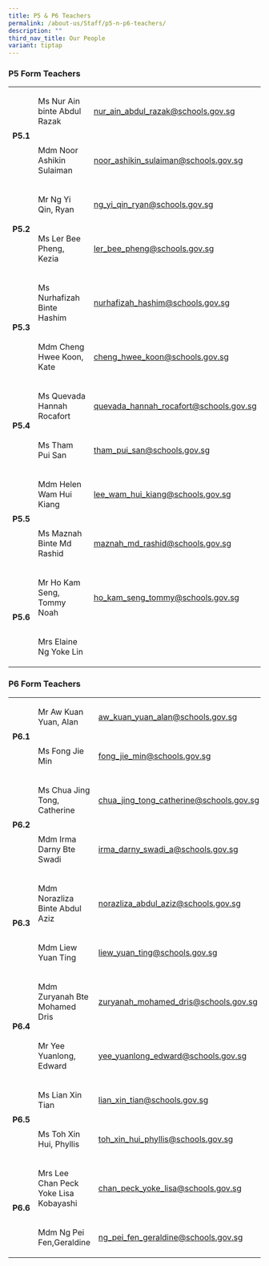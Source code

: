 ```yaml
---
title: P5 & P6 Teachers
permalink: /about-us/Staff/p5-n-p6-teachers/
description: ""
third_nav_title: Our People
variant: tiptap
---
```

<h3><strong>P5 Form Teachers</strong></h3>
<table style="minWidth: 75px">
<colgroup>
<col>
<col>
<col>
</colgroup>
<tbody>
<tr>
<td rowspan="2" colspan="1">
<p><strong>P5.1</strong>
</p>
</td>
<td rowspan="1" colspan="1">
<p>Ms Nur Ain binte Abdul Razak</p>
</td>
<td rowspan="1" colspan="1">
<p><a href="mailto:nur_ain_abdul_razak@schools.gov.sg" rel="noopener noreferrer nofollow" target="_blank">nur_ain_abdul_razak@schools.gov.sg</a>
</p>
</td>
</tr>
<tr>
<td rowspan="1" colspan="1">
<p>Mdm Noor Ashikin Sulaiman</p>
</td>
<td rowspan="1" colspan="1">
<p><a href="mailto:noor_ashikin_sulaiman@schools.gov.sg" rel="noopener noreferrer nofollow" target="_blank">noor_ashikin_sulaiman@schools.gov.sg</a>
</p>
</td>
</tr>
<tr>
<td rowspan="2" colspan="1">
<p><strong>P5.2</strong>
</p>
</td>
<td rowspan="1" colspan="1">
<p>Mr Ng Yi Qin, Ryan</p>
</td>
<td rowspan="1" colspan="1">
<p><a href="mailto:ng_yi_qin_ryan@schools.gov.sg" rel="noopener noreferrer nofollow" target="_blank">ng_yi_qin_ryan@schools.gov.sg</a>
</p>
</td>
</tr>
<tr>
<td rowspan="1" colspan="1">
<p>Ms Ler Bee Pheng, Kezia</p>
</td>
<td rowspan="1" colspan="1">
<p><a href="mailto:ler_bee_pheng@schools.gov.sg" rel="noopener noreferrer nofollow" target="_blank">ler_bee_pheng@schools.gov.sg</a>
</p>
</td>
</tr>
<tr>
<td rowspan="2" colspan="1">
<p><strong>P5.3 </strong>
<br>
</p>
</td>
<td rowspan="1" colspan="1">
<p>Ms Nurhafizah Binte Hashim</p>
</td>
<td rowspan="1" colspan="1">
<p><a href="mailto:nurhafizah_hashim@schools.gov.sg" rel="noopener noreferrer nofollow" target="_blank">nurhafizah_hashim@schools.gov.sg</a>
</p>
</td>
</tr>
<tr>
<td rowspan="1" colspan="1">
<p>Mdm Cheng Hwee Koon, Kate</p>
</td>
<td rowspan="1" colspan="1">
<p><a href="mailto:cheng_hwee_koon@schools.gov.sg" rel="noopener noreferrer nofollow" target="_blank">cheng_hwee_koon@schools.gov.sg</a>
</p>
</td>
</tr>
<tr>
<td rowspan="2" colspan="1">
<p><strong>P5.4 </strong>
<br>
</p>
</td>
<td rowspan="1" colspan="1">
<p>Ms Quevada Hannah Rocafort</p>
</td>
<td rowspan="1" colspan="1">
<p><a href="mailto:quevada_hannah_rocafort@schools.gov.sg" rel="noopener noreferrer nofollow" target="_blank">quevada_hannah_rocafort@schools.gov.sg</a>
</p>
</td>
</tr>
<tr>
<td rowspan="1" colspan="1">
<p>Ms Tham Pui San</p>
</td>
<td rowspan="1" colspan="1">
<p><a href="mailto:tham_pui_san@schools.gov.sg" rel="noopener noreferrer nofollow" target="_blank">tham_pui_san@schools.gov.sg</a>
</p>
</td>
</tr>
<tr>
<td rowspan="2" colspan="1">
<p><strong>P5.5</strong>
</p>
</td>
<td rowspan="1" colspan="1">
<p>Mdm Helen Wam Hui Kiang</p>
</td>
<td rowspan="1" colspan="1">
<p><a href="mailto:lee_wam_hui_kiang@schools.gov.sg" rel="noopener noreferrer nofollow" target="_blank">lee_wam_hui_kiang@schools.gov.sg</a>
</p>
</td>
</tr>
<tr>
<td rowspan="1" colspan="1">
<p>Ms Maznah Binte Md Rashid</p>
</td>
<td rowspan="1" colspan="1">
<p><a href="mailto:maznah_md_rashid@schools.gov.sg" rel="noopener noreferrer nofollow" target="_blank">maznah_md_rashid@schools.gov.sg</a>
</p>
</td>
</tr>
<tr>
<td rowspan="2" colspan="1">
<p><strong>P5.6 </strong>
<br>
</p>
</td>
<td rowspan="1" colspan="1">
<p>Mr Ho Kam Seng, Tommy Noah</p>
</td>
<td rowspan="1" colspan="1">
<p><a href="mailto:ho_kam_seng_tommy@schools.gov.sg" rel="noopener noreferrer nofollow" target="_blank">ho_kam_seng_tommy@schools.gov.sg</a>
</p>
</td>
</tr>
<tr>
<td rowspan="1" colspan="1">
<p>Mrs Elaine Ng Yoke Lin</p>
</td>
<td rowspan="1" colspan="1">
<p></p>
</td>
</tr>
</tbody>
</table>
<h3><strong>P6 Form Teachers</strong></h3>
<table style="minWidth: 75px">
<colgroup>
<col>
<col>
<col>
</colgroup>
<tbody>
<tr>
<td rowspan="2" colspan="1">
<p><strong>P6.1 <br></strong>
</p>
</td>
<td rowspan="1" colspan="1">
<p>Mr Aw Kuan Yuan, Alan</p>
</td>
<td rowspan="1" colspan="1">
<p><a href="mailto:aw_kuan_yuan_alan@schools.gov.sg" rel="noopener noreferrer nofollow" target="_blank">aw_kuan_yuan_alan@schools.gov.sg</a>
</p>
</td>
</tr>
<tr>
<td rowspan="1" colspan="1">
<p>Ms Fong Jie Min</p>
</td>
<td rowspan="1" colspan="1">
<p><a href="mailto:fong_jie_min@schools.gov.sg" rel="noopener noreferrer nofollow" target="_blank">fong_jie_min@schools.gov.sg</a>
</p>
</td>
</tr>
<tr>
<td rowspan="2" colspan="1">
<p><strong>P6.2</strong>
</p>
</td>
<td rowspan="1" colspan="1">
<p>Ms Chua Jing Tong, Catherine</p>
</td>
<td rowspan="1" colspan="1">
<p><a href="mailto:chua_jing_tong_catherine@schools.gov.sg" rel="noopener noreferrer nofollow" target="_blank">chua_jing_tong_catherine@schools.gov.sg</a>
</p>
</td>
</tr>
<tr>
<td rowspan="1" colspan="1">
<p>Mdm Irma Darny Bte Swadi</p>
</td>
<td rowspan="1" colspan="1">
<p><a href="mailto:irma_darny_swadi_a@schools.gov.sg" rel="noopener noreferrer nofollow" target="_blank">irma_darny_swadi_a@schools.gov.sg</a>
</p>
</td>
</tr>
<tr>
<td rowspan="2" colspan="1">
<p><strong>P6.3 </strong>
<br>
</p>
</td>
<td rowspan="1" colspan="1">
<p>Mdm Norazliza Binte Abdul Aziz</p>
</td>
<td rowspan="1" colspan="1">
<p><a href="mailto:norazliza_abdul_aziz@schools.gov.sg" rel="noopener noreferrer nofollow" target="_blank">norazliza_abdul_aziz@schools.gov.sg</a>
</p>
</td>
</tr>
<tr>
<td rowspan="1" colspan="1">
<p>Mdm Liew Yuan Ting</p>
</td>
<td rowspan="1" colspan="1">
<p><a href="mailto:liew_yuan_ting@schools.gov.sg" rel="noopener noreferrer nofollow" target="_blank">liew_yuan_ting@schools.gov.sg</a>
</p>
</td>
</tr>
<tr>
<td rowspan="2" colspan="1">
<p><strong>P6.4 </strong>
<br>
</p>
</td>
<td rowspan="1" colspan="1">
<p>Mdm Zuryanah Bte Mohamed Dris</p>
</td>
<td rowspan="1" colspan="1">
<p><a href="mailto:zuryanah_mohamed_dris@schools.gov.sg" rel="noopener noreferrer nofollow" target="_blank">zuryanah_mohamed_dris@schools.gov.sg</a>
</p>
</td>
</tr>
<tr>
<td rowspan="1" colspan="1">
<p>Mr Yee Yuanlong, Edward</p>
</td>
<td rowspan="1" colspan="1">
<p><a href="mailto:yee_yuanlong_edward@schools.gov.sg" rel="noopener noreferrer nofollow" target="_blank">yee_yuanlong_edward@schools.gov.sg</a>
</p>
</td>
</tr>
<tr>
<td rowspan="2" colspan="1">
<p><strong>P6.5 </strong>
<br>
</p>
</td>
<td rowspan="1" colspan="1">
<p>Ms Lian Xin Tian</p>
</td>
<td rowspan="1" colspan="1">
<p><a href="mailto:lian_xin_tian@schools.gov.sg" rel="noopener noreferrer nofollow" target="_blank">lian_xin_tian@schools.gov.sg</a>
</p>
</td>
</tr>
<tr>
<td rowspan="1" colspan="1">
<p>Ms Toh Xin Hui, Phyllis</p>
</td>
<td rowspan="1" colspan="1">
<p><a href="mailto:toh_xin_hui_phyllis@schools.gov.sg" rel="noopener noreferrer nofollow" target="_blank">toh_xin_hui_phyllis@schools.gov.sg</a>
</p>
</td>
</tr>
<tr>
<td rowspan="2" colspan="1">
<p><strong>P6.6</strong>
</p>
</td>
<td rowspan="1" colspan="1">
<p>Mrs Lee Chan Peck Yoke Lisa Kobayashi</p>
</td>
<td rowspan="1" colspan="1">
<p><a href="mailto:chan_peck_yoke_lisa@schools.gov.sg" rel="noopener noreferrer nofollow" target="_blank">chan_peck_yoke_lisa@schools.gov.sg</a>
</p>
</td>
</tr>
<tr>
<td rowspan="1" colspan="1">
<p>Mdm Ng Pei Fen,Geraldine</p>
</td>
<td rowspan="1" colspan="1">
<p><a href="mailto:ng_pei_fen_geraldine@schools.gov.sg" rel="noopener noreferrer nofollow" target="_blank">ng_pei_fen_geraldine@schools.gov.sg</a>
</p>
</td>
</tr>
</tbody>
</table>
<p></p>